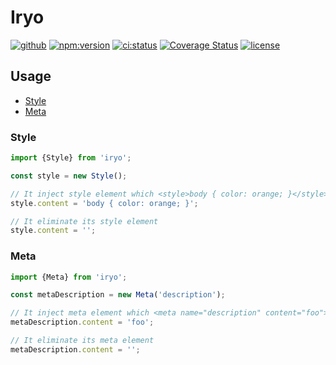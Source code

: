 # Iryo

[![github](https://badgen.net/badge/github/nju33,iryo/000?icon=github&list=1)](https://github.com/nju33/iryo)
[![npm:version](https://badgen.net/npm/v/iryo?icon=npm&label=)](https://www.npmjs.com/package/iryo)
[![ci:status](https://badgen.net/circleci/github/nju33/iryo/master)](https://circleci.com/gh/nju33/iryo)
[![Coverage Status](https://coveralls.io/repos/github/nju33/iryo/badge.svg?branch=master&t=NKAdPB)](https://coveralls.io/github/nju33/iryo?branch=master)
[![license](https://badgen.net/npm/license/iryo)](https://github.com/nju33/iryo/blob/master/LICENSE)

## Usage

- [Style](#style)
- [Meta](#meta)

### Style

```js
import {Style} from 'iryo';

const style = new Style();

// It inject style element which <style>body { color: orange; }</style>
style.content = 'body { color: orange; }';

// It eliminate its style element
style.content = '';
```

### Meta

```js
import {Meta} from 'iryo';

const metaDescription = new Meta('description');

// It inject meta element which <meta name="description" content="foo">
metaDescription.content = 'foo';

// It eliminate its meta element
metaDescription.content = '';
```
